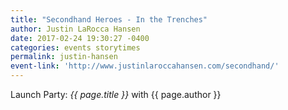 ```yaml
---
title: "Secondhand Heroes - In the Trenches"
author: Justin LaRocca Hansen
date: 2017-02-24 19:30:27 -0400
categories: events storytimes
permalink: justin-hansen
event-link: 'http://www.justinlaroccahansen.com/secondhand/'
---
```

Launch Party: *{{ page.title }}* with {{ page.author }}
